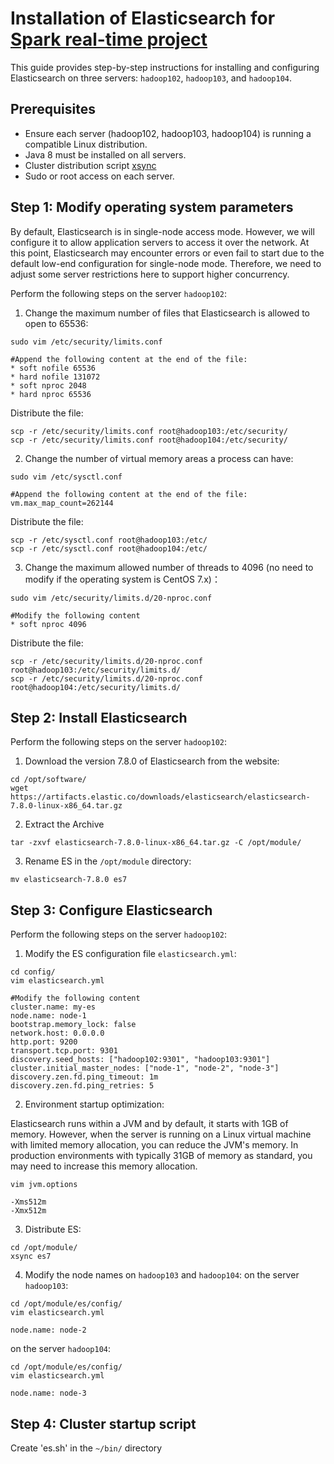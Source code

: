 # Installation of Elasticsearch for [Spark real-time project](https://github.com/PetitPoissonL/Spark_Streaming_Real_Time)
This guide provides step-by-step instructions for installing and configuring Elasticsearch on three servers: `hadoop102`, `hadoop103`, and `hadoop104`.

## Prerequisites

- Ensure each server (hadoop102, hadoop103, hadoop104) is running a compatible Linux distribution.
- Java 8 must be installed on all servers.
- Cluster distribution script [xsync](https://github.com/PetitPoissonL/Cluster-distribution-script-xsync/tree/main)
- Sudo or root access on each server.

## Step 1: Modify operating system parameters
By default, Elasticsearch is in single-node access mode. However, we will configure it to allow application servers to access it over the network. At this point, Elasticsearch may encounter errors or even fail to start due to the default low-end configuration for single-node mode. Therefore, we need to adjust some server restrictions here to support higher concurrency.

Perform the following steps on the server `hadoop102`:

1. Change the maximum number of files that Elasticsearch is allowed to open to 65536:
```
sudo vim /etc/security/limits.conf
```
```
#Append the following content at the end of the file:
* soft nofile 65536
* hard nofile 131072
* soft nproc 2048
* hard nproc 65536
```
Distribute the file:
```
scp -r /etc/security/limits.conf root@hadoop103:/etc/security/
scp -r /etc/security/limits.conf root@hadoop104:/etc/security/
```
2. Change the number of virtual memory areas a process can have:
```
sudo vim /etc/sysctl.conf
```
```
#Append the following content at the end of the file:
vm.max_map_count=262144
```
Distribute the file:
```
scp -r /etc/sysctl.conf root@hadoop103:/etc/
scp -r /etc/sysctl.conf root@hadoop104:/etc/
```
3. Change the maximum allowed number of threads to 4096 (no need to modify if the operating system is CentOS 7.x)：
```
sudo vim /etc/security/limits.d/20-nproc.conf
```
```
#Modify the following content
* soft nproc 4096
```
Distribute the file:
```
scp -r /etc/security/limits.d/20-nproc.conf root@hadoop103:/etc/security/limits.d/
scp -r /etc/security/limits.d/20-nproc.conf root@hadoop104:/etc/security/limits.d/
```

## Step 2: Install Elasticsearch

Perform the following steps on the server `hadoop102`:

1. Download the version 7.8.0 of Elasticsearch from the website:
```
cd /opt/software/
wget https://artifacts.elastic.co/downloads/elasticsearch/elasticsearch-7.8.0-linux-x86_64.tar.gz
```

2. Extract the Archive
```
tar -zxvf elasticsearch-7.8.0-linux-x86_64.tar.gz -C /opt/module/
```

3. Rename ES in the `/opt/module` directory:
```
mv elasticsearch-7.8.0 es7
```

## Step 3: Configure Elasticsearch

Perform the following steps on the server `hadoop102`:

1. Modify the ES configuration file `elasticsearch.yml`:
```
cd config/
vim elasticsearch.yml
```
```
#Modify the following content
cluster.name: my-es
node.name: node-1
bootstrap.memory_lock: false
network.host: 0.0.0.0
http.port: 9200
transport.tcp.port: 9301
discovery.seed_hosts: ["hadoop102:9301", "hadoop103:9301"]
cluster.initial_master_nodes: ["node-1", "node-2", "node-3"]
discovery.zen.fd.ping_timeout: 1m
discovery.zen.fd.ping_retries: 5
```
2. Environment startup optimization:

Elasticsearch runs within a JVM and by default, it starts with 1GB of memory. However, when the server is running on a Linux virtual machine with limited memory allocation, you can reduce the JVM's memory. In production environments with typically 31GB of memory as standard, you may need to increase this memory allocation.

```
vim jvm.options
```
```
-Xms512m
-Xmx512m
```

3. Distribute ES:
```
cd /opt/module/
xsync es7
```

4. Modify the node names on `hadoop103` and `hadoop104`:
on the server `hadoop103`:
```
cd /opt/module/es/config/
vim elasticsearch.yml
```
```
node.name: node-2
```
on the server `hadoop104`:
```
cd /opt/module/es/config/
vim elasticsearch.yml
```
```
node.name: node-3
```

## Step 4: Cluster startup script
Create 'es.sh' in the `~/bin/` directory
